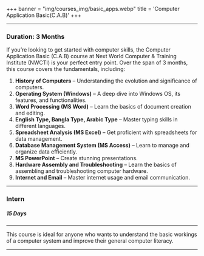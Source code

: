 +++
banner = "img/courses_img/basic_apps.webp"
title = 'Computer Application Basic(C.A.B)'
+++

---

### **Duration**: 3 Months  

If you’re looking to get started with computer skills, the Computer Application Basic (C.A.B) course at Next World Computer & Training Institute (NWCTI) is your perfect entry point. Over the span of 3 months, this course covers the fundamentals, including:

1. **History of Computers** – Understanding the evolution and significance of computers.
2. **Operating System (Windows)** – A deep dive into Windows OS, its features, and functionalities.
3. **Word Processing (MS Word)** – Learn the basics of document creation and editing.
4. **English Type, Bangla Type, Arabic Type** – Master typing skills in different languages.
5. **Spreadsheet Analysis (MS Excel)** – Get proficient with spreadsheets for data management.
6. **Database Management System (MS Access)** – Learn to manage and organize data efficiently.
7. **MS PowerPoint** – Create stunning presentations.
8. **Hardware Assembly and Troubleshooting** – Learn the basics of assembling and troubleshooting computer hardware.
9. **Internet and Email** – Master internet usage and email communication.


------

### Intern

##### 15 Days

------

This course is ideal for anyone who wants to understand the basic workings of a computer system and improve their general computer literacy.

---